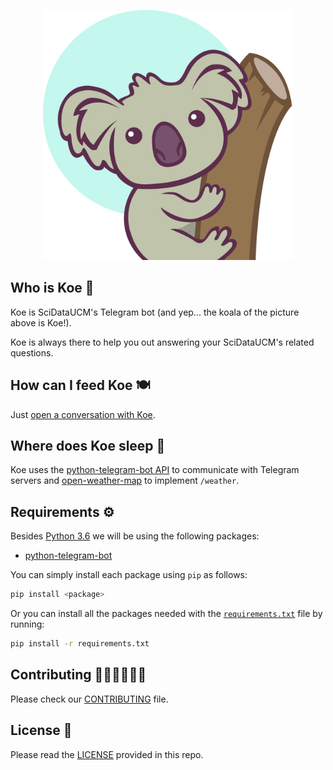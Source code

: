<p align="center">
  <img alt="Koe!" src="koe.png" width="400" height="400">
</p>

## Who is Koe 🐨

Koe is SciDataUCM's Telegram bot (and yep... the koala of the picture above is Koe!).

Koe is always there to help you out answering your SciDataUCM's related questions.

## How can I feed Koe 🍽	

Just [open a conversation with Koe](https://t.me/KoeBot).

## Where does Koe sleep 🛌

Koe uses the [python-telegram-bot API](https://python-telegram-bot.org/) to communicate with Telegram servers and [open-weather-map](https://openweathermap.org/) to implement `/weather`.

## Requirements ⚙️

Besides [Python 3.6](https://www.python.org/downloads/) we will be using the following packages:

* [python-telegram-bot](https://python-telegram-bot.org/)

You can simply install each package using `pip` as follows:
```bash
pip install <package>
```

Or you can install all the packages needed with the [`requirements.txt`](requirements.txt) file by running:
```bash
pip install -r requirements.txt
```

## Contributing 👩🏽‍💻👨🏻‍💻

Please check our [CONTRIBUTING](CONTRIBUTING.md) file.

## License 📄

Please read the [LICENSE](LICENSE) provided in this repo.
